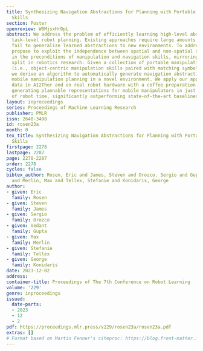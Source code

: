 ```yaml
---
title: Synthesizing Navigation Abstractions for Planning with Portable Manipulation
  Skills
section: Poster
openreview: W8MjsxHrDpL
abstract: We address the problem of efficiently learning high-level abstractions for
  task-level robot planning. Existing approaches require large amounts of data and
  fail to generalize learned abstractions to new environments. To address this, we
  propose to exploit the independence between spatial and non-spatial state variables
  in the preconditions of manipulation and navigation skills, mirroring the manipulation-navigation
  split in robotics research. Given a collection of portable manipulation abstractions
  (i.e., object-centric manipulation skills paired with matching symbolic representations),
  we derive an algorithm to automatically generate navigation abstractions that support
  mobile manipulation planning in a novel environment. We apply our approach to simulated
  data in AI2Thor and on real robot hardware with a coffee preparation task, efficiently
  generating plannable representations for mobile manipulators in just a few minutes
  of robot time, significantly outperforming state-of-the-art baselines.
layout: inproceedings
series: Proceedings of Machine Learning Research
publisher: PMLR
issn: 2640-3498
id: rosen23a
month: 0
tex_title: Synthesizing Navigation Abstractions for Planning with Portable Manipulation
  Skills
firstpage: 2278
lastpage: 2287
page: 2278-2287
order: 2278
cycles: false
bibtex_author: Rosen, Eric and James, Steven and Orozco, Sergio and Gupta, Vedant
  and Merlin, Max and Tellex, Stefanie and Konidaris, George
author:
- given: Eric
  family: Rosen
- given: Steven
  family: James
- given: Sergio
  family: Orozco
- given: Vedant
  family: Gupta
- given: Max
  family: Merlin
- given: Stefanie
  family: Tellex
- given: George
  family: Konidaris
date: 2023-12-02
address:
container-title: Proceedings of The 7th Conference on Robot Learning
volume: '229'
genre: inproceedings
issued:
  date-parts:
  - 2023
  - 12
  - 2
pdf: https://proceedings.mlr.press/v229/rosen23a/rosen23a.pdf
extras: []
# Format based on Martin Fenner's citeproc: https://blog.front-matter.io/posts/citeproc-yaml-for-bibliographies/
---
```

